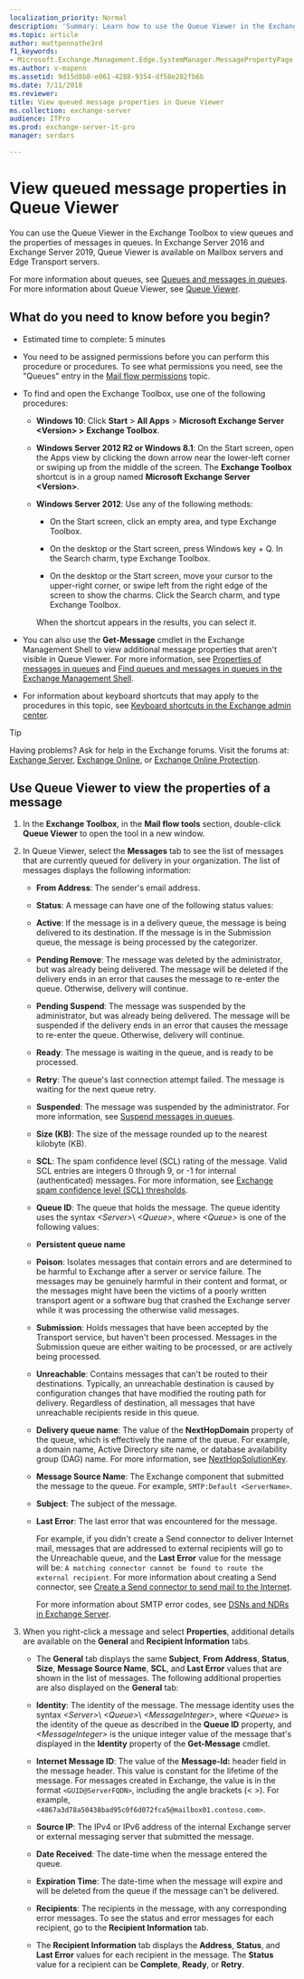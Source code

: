 ```yaml
---
localization_priority: Normal
description: 'Summary: Learn how to use the Queue Viewer in the Exchange Toolbox to view message properties in Exchange 2016 and Exchange 2019.'
ms.topic: article
author: mattpennathe3rd
f1_keywords:
- Microsoft.Exchange.Management.Edge.SystemManager.MessagePropertyPage
ms.author: v-mapenn
ms.assetid: 9d15d8b8-e061-4288-9354-df58e282fb6b
ms.date: 7/11/2018
ms.reviewer: 
title: View queued message properties in Queue Viewer
ms.collection: exchange-server
audience: ITPro
ms.prod: exchange-server-it-pro
manager: serdars

---
```


# View queued message properties in Queue Viewer

You can use the Queue Viewer in the Exchange Toolbox to view queues and the properties of messages in queues. In Exchange Server 2016 and Exchange Server 2019, Queue Viewer is available on Mailbox servers and Edge Transport servers.

For more information about queues, see [Queues and messages in queues](queues.md). For more information about Queue Viewer, see [Queue Viewer](queue-viewer.md).

## What do you need to know before you begin?

- Estimated time to complete: 5 minutes

- You need to be assigned permissions before you can perform this procedure or procedures. To see what permissions you need, see the "Queues" entry in the [Mail flow permissions](../../permissions/feature-permissions/mail-flow-permissions.md) topic.

- To find and open the Exchange Toolbox, use one of the following procedures:

  - **Windows 10**: Click **Start** \> **All Apps** \> **Microsoft Exchange Server \<Version\> \>** **Exchange Toolbox**.

  - **Windows Server 2012 R2 or Windows 8.1**: On the Start screen, open the Apps view by clicking the down arrow near the lower-left corner or swiping up from the middle of the screen. The **Exchange Toolbox** shortcut is in a group named **Microsoft Exchange Server \<Version\>**.

  - **Windows Server 2012**: Use any of the following methods:

    - On the Start screen, click an empty area, and type Exchange Toolbox.

    - On the desktop or the Start screen, press Windows key + Q. In the Search charm, type Exchange Toolbox.

    - On the desktop or the Start screen, move your cursor to the upper-right corner, or swipe left from the right edge of the screen to show the charms. Click the Search charm, and type Exchange Toolbox.

    When the shortcut appears in the results, you can select it.

- You can also use the **Get-Message** cmdlet in the Exchange Management Shell to view additional message properties that aren't visible in Queue Viewer. For more information, see [Properties of messages in queues](message-properties.md) and [Find queues and messages in queues in the Exchange Management Shell](queues-and-messages-in-powershell.md).

- For information about keyboard shortcuts that may apply to the procedures in this topic, see [Keyboard shortcuts in the Exchange admin center](../../about-documentation/exchange-admin-center-keyboard-shortcuts.md).

> [!TIP]
> Having problems? Ask for help in the Exchange forums. Visit the forums at: [Exchange Server](https://go.microsoft.com/fwlink/p/?linkId=60612), [Exchange Online](https://go.microsoft.com/fwlink/p/?linkId=267542), or [Exchange Online Protection](https://go.microsoft.com/fwlink/p/?linkId=285351).

## Use Queue Viewer to view the properties of a message

1. In the **Exchange Toolbox**, in the **Mail flow tools** section, double-click **Queue Viewer** to open the tool in a new window.

2. In Queue Viewer, select the **Messages** tab to see the list of messages that are currently queued for delivery in your organization. The list of messages displays the following information:

   - **From Address**: The sender's email address.

   - **Status**: A message can have one of the following status values:

   - **Active**: If the message is in a delivery queue, the message is being delivered to its destination. If the message is in the Submission queue, the message is being processed by the categorizer.

   - **Pending Remove**: The message was deleted by the administrator, but was already being delivered. The message will be deleted if the delivery ends in an error that causes the message to re-enter the queue. Otherwise, delivery will continue.

   - **Pending Suspend**: The message was suspended by the administrator, but was already being delivered. The message will be suspended if the delivery ends in an error that causes the message to re-enter the queue. Otherwise, delivery will continue.

   - **Ready**: The message is waiting in the queue, and is ready to be processed.

   - **Retry**: The queue's last connection attempt failed. The message is waiting for the next queue retry.

   - **Suspended**: The message was suspended by the administrator. For more information, see [Suspend messages in queues](message-procedures.md#suspend-messages-in-queues).

   - **Size (KB)**: The size of the message rounded up to the nearest kilobyte (KB).

   - **SCL**: The spam confidence level (SCL) rating of the message. Valid SCL entries are integers 0 through 9, or -1 for internal (authenticated) messages. For more information, see [Exchange spam confidence level (SCL) thresholds](../../antispam-and-antimalware/antispam-protection/scl.md).

   - **Queue ID**: The queue that holds the message. The queue identity uses the syntax _\<Server\>_\ _\<Queue\>_, where _\<Queue\>_ is one of the following values:

   - **Persistent queue name**

   - **Poison**: Isolates messages that contain errors and are determined to be harmful to Exchange after a server or service failure. The messages may be genuinely harmful in their content and format, or the messages might have been the victims of a poorly written transport agent or a software bug that crashed the Exchange server while it was processing the otherwise valid messages.

   - **Submission**: Holds messages that have been accepted by the Transport service, but haven't been processed. Messages in the Submission queue are either waiting to be processed, or are actively being processed.

   - **Unreachable**: Contains messages that can't be routed to their destinations. Typically, an unreachable destination is caused by configuration changes that have modified the routing path for delivery. Regardless of destination, all messages that have unreachable recipients reside in this queue.

   - **Delivery queue name**: The value of the **NextHopDomain** property of the queue, which is effectively the name of the queue. For example, a domain name, Active Directory site name, or database availability group (DAG) name. For more information, see [NextHopSolutionKey](queues.md#nexthopsolutionkey).

   - **Message Source Name**: The Exchange component that submitted the message to the queue. For example, `SMTP:Default <ServerName>`.

   - **Subject**: The subject of the message.

   - **Last Error**: The last error that was encountered for the message.

     For example, if you didn't create a Send connector to deliver Internet mail, messages that are addressed to external recipients will go to the Unreachable queue, and the **Last Error** value for the message will be: `A matching connector cannot be found to route the external recipient`. For more information about creating a Send connector, see [Create a Send connector to send mail to the Internet](../../mail-flow/connectors/internet-mail-send-connectors.md).

     For more information about SMTP error codes, see [DSNs and NDRs in Exchange Server](../../mail-flow/non-delivery-reports-and-bounce-messages/non-delivery-reports-and-bounce-messages.md).

3. When you right-click a message and select **Properties**, additional details are available on the **General** and **Recipient Information** tabs.

   - The **General** tab displays the same **Subject**, **From** **Address**, **Status**, **Size**, **Message Source Name**, **SCL**, and **Last Error** values that are shown in the list of messages. The following additional properties are also displayed on the **General** tab:

   - **Identity**: The identity of the message. The message identity uses the syntax _\<Server\>_\ _\<Queue\>_\ _\<MessageInteger\>_, where _\<Queue\>_ is the identity of the queue as described in the **Queue ID** property, and _\<MessageInteger\>_ is the unique integer value of the message that's displayed in the **Identity** property of the **Get-Message** cmdlet.

   - **Internet Message ID**: The value of the **Message-Id:** header field in the message header. This value is constant for the lifetime of the message. For messages created in Exchange, the value is in the format `<GUID@ServerFQDN>`, including the angle brackets (\< \>). For example, `<4867a3d78a50438bad95c0f6d072fca5@mailbox01.contoso.com>`.

   - **Source IP**: The IPv4 or IPv6 address of the internal Exchange server or external messaging server that submitted the message.

   - **Date Received**: The date-time when the message entered the queue.

   - **Expiration Time**: The date-time when the message will expire and will be deleted from the queue if the message can't be delivered.

   - **Recipients**: The recipients in the message, with any corresponding error messages. To see the status and error messages for each recipient, go to the **Recipient Information** tab.

   - The **Recipient Information** tab displays the **Address**, **Status**, and **Last Error** values for each recipient in the message. The **Status** value for a recipient can be **Complete**, **Ready**, or **Retry**.
